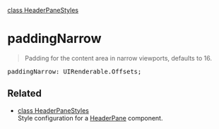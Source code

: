 [class HeaderPaneStyles](HeaderPaneStyles.md)

# paddingNarrow

> Padding for the content area in narrow viewports, defaults to 16.

<pre class="docgen_signature">paddingNarrow: UIRenderable.Offsets;</pre>

## Related

- [<!--{ref:class}-->class HeaderPaneStyles](HeaderPaneStyles.md) \
    Style configuration for a [HeaderPane](HeaderPane.md) component.
